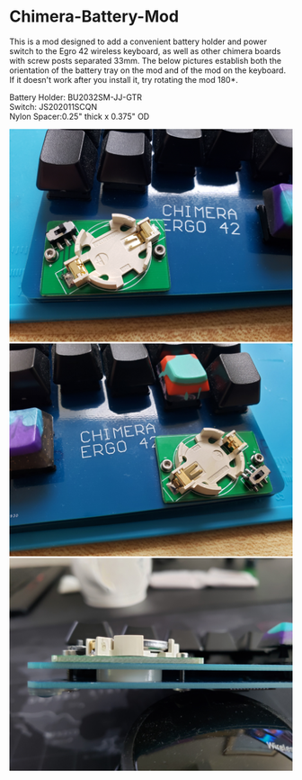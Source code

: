 # Chimera-Battery-Mod
This is a mod designed to add a convenient battery holder and power switch to the Egro 42 wireless keyboard, as well as other chimera boards with screw posts separated 33mm. The below pictures establish both the orientation of the battery tray on the mod and of the mod on the keyboard. If it doesn't work after you install it, try rotating the mod 180*.

Battery Holder: BU2032SM-JJ-GTR  
Switch: JS202011SCQN  
Nylon Spacer:0.25" thick x 0.375" OD

![Left](/images/left.jpg)![Right](/images/right.jpg)![Side](/images/side.jpg)





